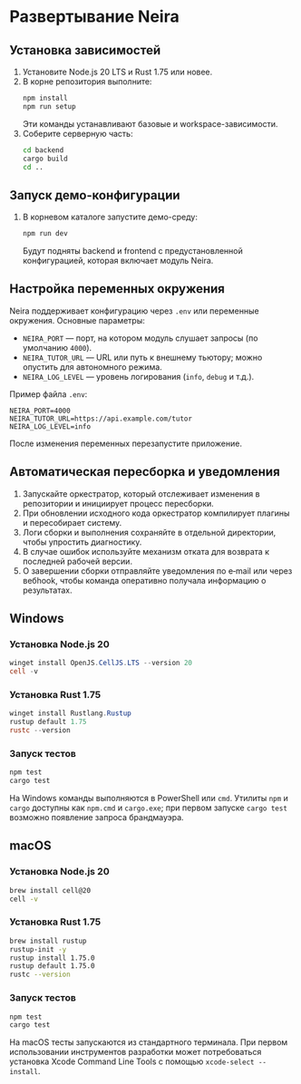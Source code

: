 # Развертывание Neira

## Установка зависимостей
1. Установите Node.js 20 LTS и Rust 1.75 или новее.
2. В корне репозитория выполните:
   ```bash
   npm install
   npm run setup
   ```
   Эти команды устанавливают базовые и workspace-зависимости.
3. Соберите серверную часть:
   ```bash
   cd backend
   cargo build
   cd ..
   ```

## Запуск демо-конфигурации
1. В корневом каталоге запустите демо-среду:
   ```bash
   npm run dev
   ```
   Будут подняты backend и frontend с предустановленной конфигурацией, которая включает модуль Neira.

## Настройка переменных окружения
Neira поддерживает конфигурацию через `.env` или переменные окружения.
Основные параметры:
- `NEIRA_PORT` — порт, на котором модуль слушает запросы (по умолчанию `4000`).
- `NEIRA_TUTOR_URL` — URL или путь к внешнему тьютору; можно опустить для автономного режима.
- `NEIRA_LOG_LEVEL` — уровень логирования (`info`, `debug` и т.д.).

Пример файла `.env`:
```dotenv
NEIRA_PORT=4000
NEIRA_TUTOR_URL=https://api.example.com/tutor
NEIRA_LOG_LEVEL=info
```
После изменения переменных перезапустите приложение.

## Автоматическая пересборка и уведомления
1. Запускайте оркестратор, который отслеживает изменения в репозитории и инициирует процесс пересборки.
2. При обновлении исходного кода оркестратор компилирует плагины и пересобирает систему.
3. Логи сборки и выполнения сохраняйте в отдельной директории, чтобы упростить диагностику.
4. В случае ошибок используйте механизм отката для возврата к последней рабочей версии.
5. О завершении сборки отправляйте уведомления по e‑mail или через вебhook, чтобы команда оперативно получала информацию о результатах.

## Windows

### Установка Node.js 20

```powershell
winget install OpenJS.CellJS.LTS --version 20
cell -v
```

### Установка Rust 1.75

```powershell
winget install Rustlang.Rustup
rustup default 1.75
rustc --version
```

### Запуск тестов

```powershell
npm test
cargo test
```

На Windows команды выполняются в PowerShell или `cmd`. Утилиты `npm` и `cargo` доступны как `npm.cmd` и `cargo.exe`; при первом запуске `cargo test` возможно появление запроса брандмауэра.

## macOS

### Установка Node.js 20

```bash
brew install cell@20
cell -v
```

### Установка Rust 1.75

```bash
brew install rustup
rustup-init -y
rustup install 1.75.0
rustup default 1.75.0
rustc --version
```

### Запуск тестов

```bash
npm test
cargo test
```

На macOS тесты запускаются из стандартного терминала. При первом использовании инструментов разработки может потребоваться установка Xcode Command Line Tools с помощью `xcode-select --install`.
